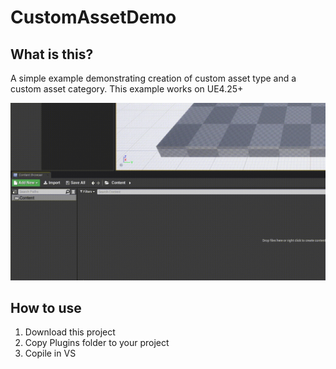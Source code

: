 # CustomAssetDemo
## What is this?
A simple example demonstrating creation of custom asset type and a custom asset category. This example works on UE4.25+

![Example gif](https://raw.githubusercontent.com/Pavel-Konarik/CustomAssetDemo/master/images/example.gif)

## How to use
1) Download this project
2) Copy Plugins folder to your project
3) Copile in VS




